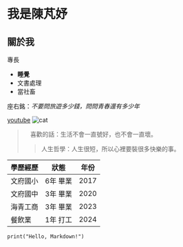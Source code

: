 # 我是陳芃妤
## 關於我

專長
* **睡覺**
* 文書處理
* 當社畜
  
座右銘：*不要問旅遊多少錢，問問青春還有多少年*

[youtube](https://www.youtube.com)
![cat](cat.png)

>　喜歡的話：生活不會一直號好，也不會一直壞。
>> 人生哲學：人生很短，所以心裡要裝很多快樂的事。


 | 學歷經歷 | 狀態 | 年份 |
 |---|:---:|:---:|
 | 文府國小 | 6年 畢業 | 2017 |
 | 文府國中 | 3年 畢業 | 2020 |
 | 海青工商 | 3年 畢業 | 2023 |
 | 餐飲業 | 1年 打工 | 2024 |


```print("Hello, Markdown!")```
